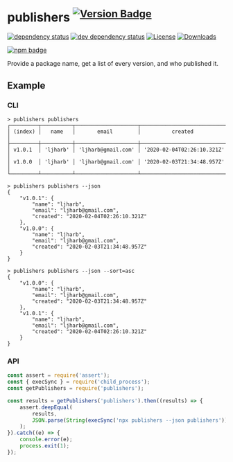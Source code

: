 # publishers <sup>[![Version Badge][2]][1]</sup>

[![dependency status][5]][6]
[![dev dependency status][7]][8]
[![License][license-image]][license-url]
[![Downloads][downloads-image]][downloads-url]

[![npm badge][11]][1]

Provide a package name, get a list of every version, and who published it.

## Example

### CLI

```console
> publishers publishers
┌─────────┬──────────┬────────────────────┬────────────────────────────┐
│ (index) │   name   │       email        │          created           │
├─────────┼──────────┼────────────────────┼────────────────────────────┤
│ v1.0.1  │ 'ljharb' │ 'ljharb@gmail.com' │ '2020-02-04T02:26:10.321Z' │
│ v1.0.0  │ 'ljharb' │ 'ljharb@gmail.com' │ '2020-02-03T21:34:48.957Z' │
└─────────┴──────────┴────────────────────┴────────────────────────────┘
```

```console
> publishers publishers --json
{
	"v1.0.1": {
		"name": "ljharb",
		"email": "ljharb@gmail.com",
		"created": "2020-02-04T02:26:10.321Z"
	},
	"v1.0.0": {
		"name": "ljharb",
		"email": "ljharb@gmail.com",
		"created": "2020-02-03T21:34:48.957Z"
	}
}
```

```console
> publishers publishers --json --sort=asc
{
	"v1.0.0": {
		"name": "ljharb",
		"email": "ljharb@gmail.com",
		"created": "2020-02-03T21:34:48.957Z"
	},
	"v1.0.1": {
		"name": "ljharb",
		"email": "ljharb@gmail.com",
		"created": "2020-02-04T02:26:10.321Z"
	}
}
```

### API
```js
const assert = require('assert');
const { execSync } = require('child_process');
const getPublishers = require('publishers');

const results = getPublishers('publishers').then((results) => {
	assert.deepEqual(
		results,
		JSON.parse(String(execSync('npx publishers --json publishers')))
	);
}).catch((e) => {
	console.error(e);
	process.exit(1);
});
```

[1]: https://npmjs.org/package/publishers
[2]: https://versionbadg.es/ljharb/publishers.svg
[5]: https://david-dm.org/ljharb/publishers.svg
[6]: https://david-dm.org/ljharb/publishers
[7]: https://david-dm.org/ljharb/publishers/dev-status.svg
[8]: https://david-dm.org/ljharb/publishers?type=dev
[11]: https://nodei.co/npm/publishers.png?downloads=true&stars=true
[license-image]: https://img.shields.io/npm/l/publishers.svg
[license-url]: LICENSE
[downloads-image]: https://img.shields.io/npm/dm/publishers.svg
[downloads-url]: https://npm-stat.com/charts.html?package=publishers
